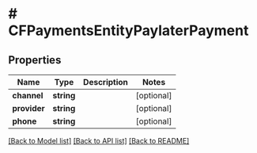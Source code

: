 # # CFPaymentsEntityPaylaterPayment

## Properties

Name | Type | Description | Notes
------------ | ------------- | ------------- | -------------
**channel** | **string** |  | [optional]
**provider** | **string** |  | [optional]
**phone** | **string** |  | [optional]

[[Back to Model list]](../../README.md#models) [[Back to API list]](../../README.md#endpoints) [[Back to README]](../../README.md)
